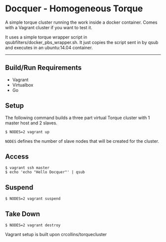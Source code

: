 Docquer - Homogeneous Torque
================
A simple torque cluster running the work inside a docker container. Comes with a Vagrant cluster if you want to test it.

It uses a simple torque wrapper script in qsubfilters/docker_pbs_wrapper.sh. It just copies the script sent in by qsub and executes in an ubuntu:14.04 container.


_______________________________________________________________________
Build/Run Requirements
----------------------

- Vagrant
- Virtualbox
- Go

Setup
-----
The following command builds a three part virtual Torque cluster with 1 master host and 2 slaves.

    $ NODES=2 vagrant up

`NODES` defines the number of slave nodes that will be created for the cluster.

Access
------
	$ vagrant ssh master
	$ echo 'echo "Hello Docquer"' | qsub

Suspend
-------
	$ NODES=2 vagrant suspend

Take Down
---------
    $ NODES=2 vagrant destroy


Vagrant setup is built upon crcollins/torquecluster
